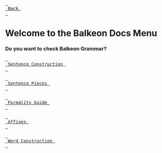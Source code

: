 [<kbd> <br> Back <br> </kbd>][Back]

[Back]: https://metroman.me/en/balkeon

# Welcome to the Balkeon Docs Menu
### Do you want to check Balkeon Grammar?

[<kbd> <br> Sentence Construction <br> </kbd>][SnCs]

[SnCs]: https://metroman.me/en/balkeon/docs/instructions/sentences

[<kbd> <br> Sentence Pieces <br> </kbd>][SnPs]

[SnPs]: https://metroman.me/en/balkeon/docs/instructions/sentencepieces 

[<kbd> <br> Formality Guide <br> </kbd>][FmGi]

[FmGi]: https://metroman.me/en/balkeon/docs/instructions/formalityregister

[<kbd> <br> Affixes <br> </kbd>][Affx]

[Affx]: https://metroman.me/en/balkeon/docs/instructions/affixes

[<kbd> <br> Word Construction <br> </kbd>][WoCo]

[WoCo]: https://metroman.me/en/balkeon/docs/instructions/wordconstruction
